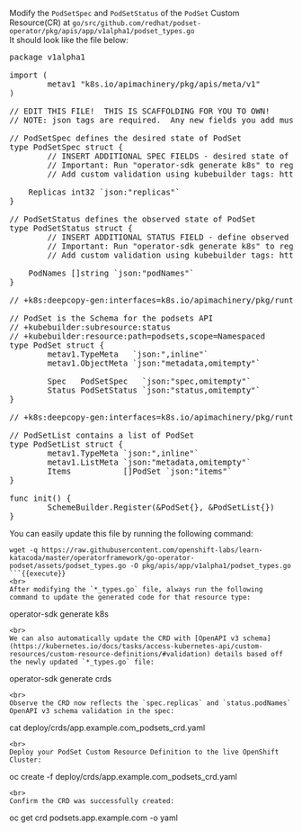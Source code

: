 Modify the `PodSetSpec` and `PodSetStatus` of the `PodSet` Custom Resource(CR) at `go/src/github.com/redhat/podset-operator/pkg/apis/app/v1alpha1/podset_types.go`
<br>
It should look like the file below:

<pre class="file">
package v1alpha1

import (
        metav1 "k8s.io/apimachinery/pkg/apis/meta/v1"
)

// EDIT THIS FILE!  THIS IS SCAFFOLDING FOR YOU TO OWN!
// NOTE: json tags are required.  Any new fields you add must have json tags for the fields to be serialized.

// PodSetSpec defines the desired state of PodSet
type PodSetSpec struct {
        // INSERT ADDITIONAL SPEC FIELDS - desired state of cluster
        // Important: Run "operator-sdk generate k8s" to regenerate code after modifying this file
        // Add custom validation using kubebuilder tags: https://book-v1.book.kubebuilder.io/beyond_basics/generating_crd.html
        
	Replicas int32 `json:"replicas"`
}

// PodSetStatus defines the observed state of PodSet
type PodSetStatus struct {
        // INSERT ADDITIONAL STATUS FIELD - define observed state of cluster
        // Important: Run "operator-sdk generate k8s" to regenerate code after modifying this file
        // Add custom validation using kubebuilder tags: https://book-v1.book.kubebuilder.io/beyond_basics/generating_crd.html
        
	PodNames []string `json:"podNames"`
}

// +k8s:deepcopy-gen:interfaces=k8s.io/apimachinery/pkg/runtime.Object

// PodSet is the Schema for the podsets API
// +kubebuilder:subresource:status
// +kubebuilder:resource:path=podsets,scope=Namespaced
type PodSet struct {
        metav1.TypeMeta   `json:",inline"`
        metav1.ObjectMeta `json:"metadata,omitempty"`

        Spec   PodSetSpec   `json:"spec,omitempty"`
        Status PodSetStatus `json:"status,omitempty"`
}

// +k8s:deepcopy-gen:interfaces=k8s.io/apimachinery/pkg/runtime.Object

// PodSetList contains a list of PodSet
type PodSetList struct {
        metav1.TypeMeta `json:",inline"`
        metav1.ListMeta `json:"metadata,omitempty"`
        Items           []PodSet `json:"items"`
}

func init() {
        SchemeBuilder.Register(&PodSet{}, &PodSetList{})
}
</pre>

You can easily update this file by running the following command:

```
wget -q https://raw.githubusercontent.com/openshift-labs/learn-katacoda/master/operatorframework/go-operator-podset/assets/podset_types.go -O pkg/apis/app/v1alpha1/podset_types.go
```{{execute}}
<br>
After modifying the `*_types.go` file, always run the following command to update the generated code for that resource type:

```
operator-sdk generate k8s
```{{execute}}
<br>
We can also automatically update the CRD with [OpenAPI v3 schema](https://kubernetes.io/docs/tasks/access-kubernetes-api/custom-resources/custom-resource-definitions/#validation) details based off the newly updated `*_types.go` file:

```
operator-sdk generate crds
```{{execute}}
<br>
Observe the CRD now reflects the `spec.replicas` and `status.podNames` OpenAPI v3 schema validation in the spec:

```
cat deploy/crds/app.example.com_podsets_crd.yaml
```{{execute}}
<br>
Deploy your PodSet Custom Resource Definition to the live OpenShift Cluster:

```
oc create -f deploy/crds/app.example.com_podsets_crd.yaml
```{{execute}}
<br>
Confirm the CRD was successfully created:

```
oc get crd podsets.app.example.com -o yaml
```{{execute}}
